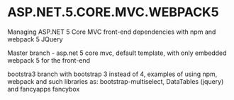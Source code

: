 # ASP.NET.5.CORE.MVC.WEBPACK5
Managing ASP.NET 5 Core MVC front-end dependencies with npm and webpack 5 JQuery

Master branch - asp.net 5 core mvc, default template, with only embedded webpack 5 for the front-end

bootstra3 branch with bootstrap 3 instead of 4, examples of using npm, webpack and such libraries as: bootstrap-multiselect, DataTables (jquery) and fancyapps fancybox
